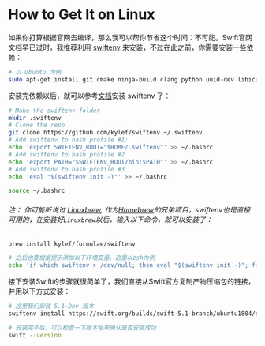 # How to Get It on Linux

如果你打算根据官网去编译，那么我可以帮你节省这个时间：不可能。Swift官网文档早已过时，我推荐利用 [swiftenv](https://github.com/kylef/swiftenv) 来安装，不过在此之前，你需要安装一些依赖：

```sh
# 以 Ubuntu 为例
sudo apt-get install git cmake ninja-build clang python uuid-dev libicu-dev icu-devtools libbsd-dev libedit-dev libxml2-dev libsqlite3-dev swig libpython-dev libncurses5-dev pkg-config libblocksruntime-dev libcurl4-openssl-dev systemtap-sdt-dev tzdata rsync
```
安装完依赖以后，就可以参考[文档](https://swiftenv.fuller.li/en/latest/installation.html)安装 swiftenv 了：

```sh
# Make the swiftenv folder
mkdir .swiftenv
# Clone the repo
git clone https://github.com/kylef/swiftenv ~/.swiftenv
# Add swiftenv to bash profile #1:
echo 'export SWIFTENV_ROOT="$HOME/.swiftenv"' >> ~/.bashrc
# Add swiftenv to bash profile #2
echo 'export PATH="$SWIFTENV_ROOT/bin:$PATH"' >> ~/.bashrc
# Add swiftenv to bash profile #3
echo 'eval "$(swiftenv init -)"' >> ~/.bashrc

source ~/.bashrc
``` 

###### 注： 你可能听说过 [Linuxbrew](https://docs.brew.sh/Homebrew-on-Linux), 作为[Homebrew](https://brew.sh/)的兄弟项目，swiftenv也是直接可用的，在安装好`Linuxbrew`以后，输入以下命令，就可以安装了：
```sh
brew install kylef/formulae/swiftenv

# 之后也要根据提示添加以下环境变量，这里以zsh为例
echo 'if which swiftenv > /dev/null; then eval "$(swiftenv init -)"; fi' >> ~/.zshrc
```

接下安装Swift的步骤就很简单了，我们直接从Swift官方复制产物压缩包的链接，并用以下方式安装：

```sh
# 这里我们安装 5.1-Dev 版本
swiftenv install https://swift.org/builds/swift-5.1-branch/ubuntu1804/swift-5.1-DEVELOPMENT-SNAPSHOT-2019-08-23-a/swift-5.1-DEVELOPMENT-SNAPSHOT-2019-08-23-a-ubuntu18.04.tar.gz

# 安装完毕后，可以检查一下版本号来确认是否安装成功
swift --version
```